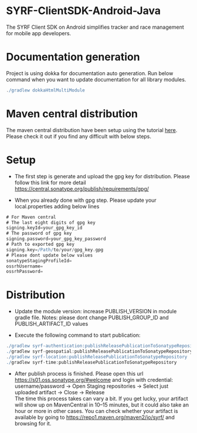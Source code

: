 # SYRF-ClientSDK-Android-Java
  The SYRF Client SDK on Android simplifies tracker and race management for mobile app developers.

  # Documentation generation

  Project is using dokka for documentation auto generation.
  Run below command when you want to update documentation for all library modules.

  ```groovy
  ./gradlew dokkaHtmlMultiModule
  ```

 # Maven central distribution

 The maven central distribution have been setup using the tutorial [here](https://proandroiddev.com/publishing-android-libraries-to-mavencentral-in-2021-8ac9975c3e52). Please check it out if you find any difficult with below steps.

 # Setup

 - The first step is generate and upload the gpg key for distribution. Please follow this link for
 more detail https://central.sonatype.org/publish/requirements/gpg/

 - When you already done with gpg step. Please update your local.properties adding below lines

 ```groovy
 # For Maven central
 # The last eight digits of gpg key
 signing.keyId=your_gpg_key_id
 # The password of gpg key
 signing.password=your_gpg_key_password
 # Path to exported gpg key
 signing.key=/Path/to/your/gpg_key.gpg
 # Please dont update below values
 sonatypeStagingProfileId=
 ossrhUsername=
 ossrhPassword=
 ```

 # Distribution

 - Update the module version: increase PUBLISH_VERSION in module gradle file.
 Notes: please dont change PUBLISH_GROUP_ID and PUBLISH_ARTIFACT_ID values

 - Execute the following command to start publication:

 ```groovy
 ./gradlew syrf-authentication:publishReleasePublicationToSonatypeRepository
 ./gradlew syrf-geospatial:publishReleasePublicationToSonatypeRepository
 ./gradlew syrf-location:publishReleasePublicationToSonatypeRepository
 ./gradlew syrf-time:publishReleasePublicationToSonatypeRepository
 ```

 - After publish process is finished. Please open this url https://s01.oss.sonatype.org/#welcome
 and login with credential: username/password -> Open Staging repositories -> Select just uploaded artifact -> Close -> Release\
 The time this process takes can vary a bit. If you get lucky, your artifact will show up on MavenCentral in 10–15 minutes, but it could also take an hour or more in other cases. You can check whether your artifact is available by going to https://repo1.maven.org/maven2/io/syrf/ and browsing for it.
